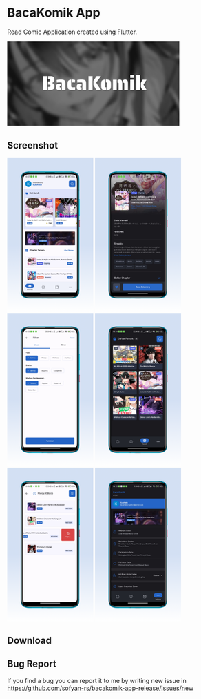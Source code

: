 # BacaKomik App

Read Comic Application created using Flutter.

<img src="./screenshot/Featured.png" alt="BacaKomik App" width="400"/>

## Screenshot

<img src="./screenshot/SS-1.png" alt="BacaKomik SS-1" width="200"/>
<img src="./screenshot/SS-2.png" alt="BacaKomik SS-2" width="200"/>
<img src="./screenshot/SS-3.png" alt="BacaKomik SS-3" width="200"/>
<img src="./screenshot/SS-4.png" alt="BacaKomik SS-4" width="200"/>
<img src="./screenshot/SS-5.png" alt="BacaKomik SS-5" width="200"/>
<img src="./screenshot/SS-6.png" alt="BacaKomik SS-6" width="200"/>

## Download

## Bug Report

If you find a bug you can report it to me by writing new issue in https://github.com/sofyan-rs/bacakomik-app-release/issues/new
